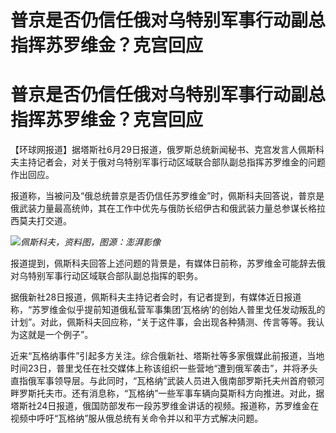 # 普京是否仍信任俄对乌特别军事行动副总指挥苏罗维金？克宫回应

# 普京是否仍信任俄对乌特别军事行动副总指挥苏罗维金？克宫回应

【环球网报道】据塔斯社6月29日报道，俄罗斯总统新闻秘书、克宫发言人佩斯科夫主持记者会，对关于俄对乌特别军事行动区域联合部队副总指挥苏罗维金的问题作出回应。

报道称，当被问及“俄总统普京是否仍信任苏罗维金”时，佩斯科夫回答说，普京是俄武装力量最高统帅，其在工作中优先与俄防长绍伊古和俄武装力量总参谋长格拉西莫夫打交道。

![](https://inews.gtimg.com/om_bt/OYuRL7LTosWJnnsfrDhyFHNetK5eGj8-njIydgBuyObO4AA/1000)_佩斯科夫，资料图，图源：澎湃影像_

报道提到，佩斯科夫回答上述问题的背景是，有媒体日前称，苏罗维金可能辞去俄对乌特别军事行动区域联合部队副总指挥的职务。

据俄新社28日报道，佩斯科夫主持记者会时，有记者提到，有媒体近日报道称，“苏罗维金似乎提前知道俄私营军事集团‘瓦格纳’的创始人普里戈任发动叛乱的计划”。对此，佩斯科夫回应称，“关于这件事，会出现各种猜测、传言等等。我认为这就是一个例子”。

近来“瓦格纳事件”引起多方关注。综合俄新社、塔斯社等多家俄媒此前报道，当地时间23日，普里戈任在社交媒体上称该组织一些营地“遭到俄军袭击”，并将矛头直指俄军事领导层。与此同时，“瓦格纳”武装人员进入俄南部罗斯托夫州首府顿河畔罗斯托夫市。还有消息称，“瓦格纳”一些军事车辆向莫斯科方向推进。对此，据塔斯社24日报道，俄国防部发布一段苏罗维金讲话的视频。报道称，苏罗维金在视频中呼吁“瓦格纳”服从俄总统有关命令并以和平方式解决问题。

